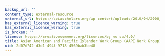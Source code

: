 ```yaml
---
backup_url: ''
content_type: external-resource
external_url: https://apiascholars.org/wp-content/uploads/2019/04/2008_CARE_Report.pdf
has_external_licence_warning: true
has_external_license_warning: true
is_broken: ''
license: https://creativecommons.org/licenses/by-nc-sa/4.0/
title: Asian American and Pacific Islander Work Group (AAPI Work Group) Report
uid: 2d07d742-d3d1-4946-9718-4569bab3be48
---
```

